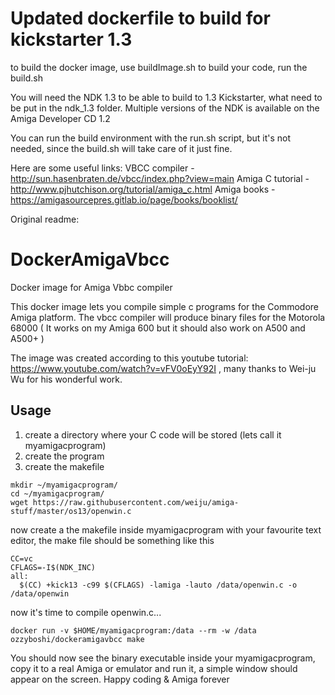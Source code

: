 # Updated dockerfile to build for kickstarter 1.3

to build the docker image, use buildImage.sh
to build your code, run the build.sh

You will need the NDK 1.3 to be able to build to 1.3 Kickstarter, what need to be put in the ndk_1.3 folder.
Multiple versions of the NDK is available on the Amiga Developer CD 1.2


You can run the build environment with the run.sh script, but it's not needed, since the build.sh will take care of it just fine.


Here are some useful links:
VBCC compiler - http://sun.hasenbraten.de/vbcc/index.php?view=main
Amiga C tutorial - http://www.pjhutchison.org/tutorial/amiga_c.html
Amiga books - https://amigasourcepres.gitlab.io/page/books/booklist/



Original readme:


# DockerAmigaVbcc
Docker image for Amiga Vbbc compiler

This docker image lets you compile simple c programs for the Commodore Amiga platform.
The vbcc compiler will produce binary files for the Motorola 68000 ( It works on my Amiga 600 but it should also work on A500 and A500+ )

The image was created according to this youtube tutorial:  https://www.youtube.com/watch?v=vFV0oEyY92I , many thanks to Wei-ju Wu for his wonderful work.

## Usage
1. create a directory where your C code will be stored (lets call it myamigacprogram)
2. create the program
3. create the makefile

```
mkdir ~/myamigacprogram/
cd ~/myamigacprogram/
wget https://raw.githubusercontent.com/weiju/amiga-stuff/master/os13/openwin.c
```


now create a the makefile inside myamigacprogram with your favourite text editor, the make file should be something like this

```
CC=vc
CFLAGS=-I$(NDK_INC)
all:
  $(CC) +kick13 -c99 $(CFLAGS) -lamiga -lauto /data/openwin.c -o /data/openwin
```
    
now it's time to compile openwin.c...

```
docker run -v $HOME/myamigacprogram:/data --rm -w /data  ozzyboshi/dockeramigavbcc make
```
   
You should now see the binary executable inside your myamigacprogram, copy it to a real Amiga or emulator and run it, a simple window should appear on the screen.
Happy coding & Amiga forever